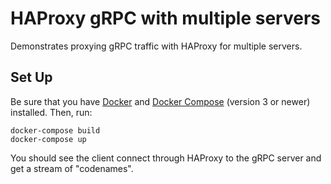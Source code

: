 # HAProxy gRPC with multiple servers

Demonstrates proxying gRPC traffic with HAProxy for multiple servers.

## Set Up

Be sure that you have [Docker](https://docs.docker.com/v17.12/install/) and [Docker Compose](https://docs.docker.com/compose/install/) (version 3 or newer) installed. Then, run:

```
docker-compose build
docker-compose up
```

You should see the client connect through HAProxy to the gRPC server and get a stream of "codenames".
